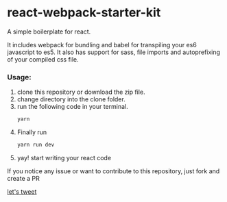# react-webpack-starter-kit

A simple boilerplate for react.

It includes webpack for bundling and babel for transpiling your es6 javascript to es5.
It also has support for sass, file imports and autoprefixing of your compiled css file.

### Usage:
1. clone this repository or download the zip file.
2. change directory into the clone folder.
3. run the following code in your terminal.
	```javascript
    yarn
    ```
4. Finally run
	```javascript
    yarn run dev
	```
5. yay! start writing your react code


If you notice any issue or want to contribute to this repository, just fork and create a PR

[let's tweet](https://twitter.com/jude_ojini)
